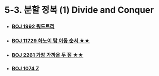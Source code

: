 # 5-3. 분할 정복 (1) Divide and Conquer



- ### [BOJ 1992 쿼드트리](https://github.com/jungtaeyong/alstudy2/blob/ty/5-3%20분할%20정복%20(1)/baekjoon%201992%20쿼드트리.md)

- ### [BOJ 11729 하노이 탑 이동 순서 ★★](https://github.com/jungtaeyong/alstudy2/blob/ty/5-3%20분할%20정복%20(1)/baekjoon%2011729%20하노이%20탑%20이동%20순서.md)

- ### [BOJ 2261 가장 가까운 두 점 ★★](https://github.com/jungtaeyong/alstudy2/blob/ty/5-3%20분할%20정복%20(1)/baekjoon%202261%20가장%20가까운%20두%20점.md) 

- ### [BOJ 1074 Z](https://github.com/jungtaeyong/alstudy2/blob/ty/5-3%20분할%20정복%20(1)/baekjoon%201074%20Z.md)

  
  
  


